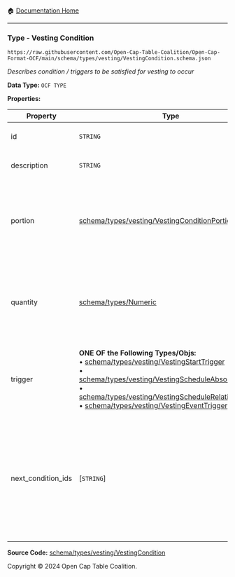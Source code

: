 :house: [Documentation Home](../../../../README.md)

---

### Type - Vesting Condition

`https://raw.githubusercontent.com/Open-Cap-Table-Coalition/Open-Cap-Format-OCF/main/schema/types/vesting/VestingCondition.schema.json`

_Describes condition / triggers to be satisfied for vesting to occur_

**Data Type:** `OCF TYPE`

**Properties:**

| Property           | Type                                                                                                                                                                                                                                                                                                                                                                                                             | Description                                                                                                                                                                                                        | Required   |
| ------------------ | ---------------------------------------------------------------------------------------------------------------------------------------------------------------------------------------------------------------------------------------------------------------------------------------------------------------------------------------------------------------------------------------------------------------- | ------------------------------------------------------------------------------------------------------------------------------------------------------------------------------------------------------------------ | ---------- |
| id                 | `STRING`                                                                                                                                                                                                                                                                                                                                                                                                         | Reference identifier for this condition                                                                                                                                                                            | `REQUIRED` |
| description        | `STRING`                                                                                                                                                                                                                                                                                                                                                                                                         | Detailed description of the condition                                                                                                                                                                              | -          |
| portion            | [schema/types/vesting/VestingConditionPortion](./VestingConditionPortion.md)                                                                                                                                                                                                                                                                                                                                     | If specified, the fractional part of the whole security that is vested, e.g. 25:100 for 25%. Use `quantity` for a fixed vesting amount.                                                                            | -          |
| quantity           | [schema/types/Numeric](../Numeric.md)                                                                                                                                                                                                                                                                                                                                                                            | If specified, the fixed amount of the whole security to vest, e.g. 10000 shares. Use `portion` for a proportional vesting amount.                                                                                  | -          |
| trigger            | **ONE OF the Following Types/Objs:**</br>&bull; [schema/types/vesting/VestingStartTrigger](./VestingStartTrigger.md)</br>&bull; [schema/types/vesting/VestingScheduleAbsoluteTrigger](./VestingScheduleAbsoluteTrigger.md)</br>&bull; [schema/types/vesting/VestingScheduleRelativeTrigger](./VestingScheduleRelativeTrigger.md)</br>&bull; [schema/types/vesting/VestingEventTrigger](./VestingEventTrigger.md) | Describes how this vesting condition is met, resulting in vesting the specified tranche of shares                                                                                                                  | `REQUIRED` |
| next_condition_ids | [`STRING`]                                                                                                                                                                                                                                                                                                                                                                                                       | List of ALL VestingCondition IDs that can trigger after this one. If there are none, use an empty array.</br>Conditions should be in priority order in the array, ordered from the highest priority to the lowest. | `REQUIRED` |

**Source Code:** [schema/types/vesting/VestingCondition](../../../../../schema/types/vesting/VestingCondition.schema.json)

Copyright © 2024 Open Cap Table Coalition.
